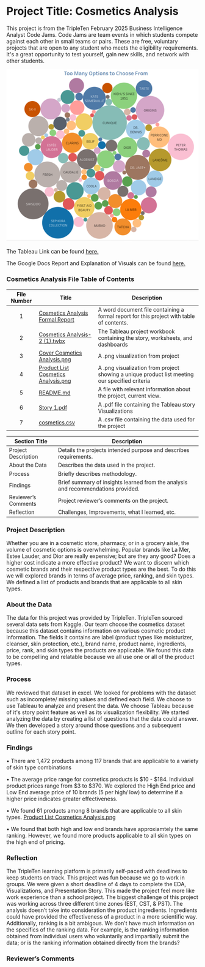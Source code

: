 ﻿# Project Title: Cosmetics Analysis

This project is from the TripleTen February 2025 Business Intelligence Analyst Code Jams.  Code Jams are team events in which students compete against each other in small teams or pairs. These are free, voluntary projects that are open to any student who meets the eligibility requirements. It's a great opportunity to test yourself, gain new skills, and network with other students. 

[<img src="https://github.com/nbrown5071/Cosmetics_Analysis/blob/main/Cosmetics_Analysis.README.md/Cover%20Cosmetics%20Analysis.png">](https://github.com/nbrown5071/Cosmetics_Analysis/blob/main/Cosmetics_Analysis.README.md/Cover%20Cosmetics%20Analysis.png)

The Tableau Link can be found <a href='https://public.tableau.com/views/CosmeticsAnalysis-2_17410359239270/Story1?:language=en-US&publish=yes&:sid=&:redirect=auth&:display_count=n&:origin=viz_share_link'><u>here</u>.</a>

The Google Docs Report and Explanation of Visuals can be found <a href='https://docs.google.com/document/d/1lz2R22FZm35XQMvPO5pAfL_5HnsvCmHbiM0aGEjsQuI/edit?usp=sharingg'><u>here</u>.</a>

### Cosmetics Analysis File Table of Contents
| File Number | Title | Description |
| :-----------: | ----------- |----------- |
| 1 | [Cosmetics Analysis Formal Report](https://github.com/nbrown5071/Cosmetics_Analysis/blob/main/Cosmetics_Analysis.README.md/Cosmetics%20Analysis%20Formal%20Report.docx) | A word document file containing a formal report for this project with table of contents. | 
| 2 | [Cosmetics Analysis-2 (1).twbx](https://github.com/nbrown5071/Cosmetics_Analysis/blob/main/Cosmetics_Analysis.README.md/Cosmetics%20Analysis-2%20(1).twbx) | The Tableau project workbook containing the story, worksheets, and dashboards | 
| 3 | [Cover Cosmetics Analysis.png](https://github.com/nbrown5071/Cosmetics_Analysis/blob/main/Cosmetics_Analysis.README.md/Cover%20Cosmetics%20Analysis.png) | A .png visualization from project | 
| 4 | [Product List Cosmetics Analysis.png](https://github.com/nbrown5071/Cosmetics_Analysis/blob/main/Cosmetics_Analysis.README.md/Product%20List%20Cosmetics%20Analysis.png) | A .png visualization from project showing a unique product list meeting our specified criteria  |
| 5 | [README.md](https://github.com/nbrown5071/Cosmetics_Analysis/blob/main/Cosmetics_Analysis.README.md/README.md) | A file with relevant information about the project, current view.  | 
| 6 | [Story 1.pdf](https://github.com/nbrown5071/Cosmetics_Analysis/blob/main/Cosmetics_Analysis.README.md/Story%201.pdf) | A .pdf file containing the Tableau story Visualizations | 
| 7 | [cosmetics.csv](https://github.com/nbrown5071/Cosmetics_Analysis/blob/main/Cosmetics_Analysis.README.md/cosmetics.csv) | A .csv file containing the data used for the project | 



| Section Title | Description |
| ----------- |----------- |
| Project Description | Details the projects intended purpose and describes requirements. |
| About the Data | Describes the data used in the project. |
| Process | Briefly describes methodology. |
| Findings | Brief summary of insights learned from the analysis and recommendations provided. |
| Reviewer’s Comments | Project reviewer’s comments on the project. |
| Reflection | Challenges, Improvements, what I learned, etc. | 

### Project Description 
Whether you are in a cosmetic store, pharmacy, or in a grocery aisle, the volume of cosmetic options is overwhelming. Popular brands like La Mer, Estee Lauder, and Dior are really expensive; but are they any good? Does a higher cost indicate a more effective product? We want to discern which cosmetic brands and their respective product types are the best. To do this we will explored brands in terms of average price, ranking, and skin types. We defined a list of products and brands that are applicable to all skin types. 


### About the Data
The data for this project was provided by TripleTen. TripleTen sourced several data sets from Kaggle. Our team choose the cosmetics dataset because this dataset contains information on various cosmetic product information. The fields it contains are label (product types like moisturizer, cleanser, skin protection, etc.), brand name, product name, ingredients, price, rank, and skin types the products are applicable. We found this data to be compelling and relatable because we all use one or all of the product types. 

### Process
We reviewed that dataset in excel. We looked for problems with the dataset such as incomplete/ missing values and defined each field. We choose to use Tableau to analyze and present the data. We choose Tableau because of it's story point feature as well as its visualization flexibility. We started analyzing the data by creating a list of questions that the data could answer. We then developed a story around those questions and a subsequent outline for each story point. 

### Findings
•	There are 1,472 products among 117 brands that are applicable to a variety of skin type combinations  

•	The average price range for cosmetics products is $10 - $184. Individual product prices range from $3 to $370. We explored the High End price and Low End average price of 10 brands (5 per high/ low) to determine if a higher price indicates greater effectiveness. 

•	We found 61 products among 8 brands that are applicable to all skin types. [Product List Cosmetics Analysis.png](https://github.com/nbrown5071/Cosmetics_Analysis/blob/main/Cosmetics_Analysis.README.md/Product%20List%20Cosmetics%20Analysis.png)

•	We found that both high and low end brands have approxiamtely the same ranking. However, we found more products applicable to all skin types on the high end of pricing. 


### Reflection
The TripleTen learning platform is primarily self-paced with deadlines to keep students on track. This project was fun because we go to work in groups. We were given a short deadline of 4 days to complete the EDA, Visualizations, and Presentation Story. This made the project feel more like work experience than a school project. The biggest challenge of this project was working across three different time zones (EST, CST, & PST). The analysis doesn’t take into consideration the product ingredients. Ingredients could have provided the effectiveness of a product in a more scientific way. Additionally, ranking is a bit ambigous. We don't have much information on the specifics of the ranking data. For example, is the ranking information obtained from individual users who voluntarily and impartially submit the data; or is the ranking information obtained directly from the brands?



### Reviewer’s Comments

[<img src="">]()
